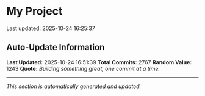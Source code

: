 # My Project


Last updated: 2025-10-24 16:25:37






















































































































































































































































































































































































































































































































































































































































































































































































































































































































































































































































































































































































































































































































































































































































































































































































































































































































































































































































































































































































































































































































































































































































































































































































































































































































































































































































































































































































































































































































































































































































































































































































































































































## Auto-Update Information

**Last Updated:** 2025-10-24 16:51:39
**Total Commits:** 2767
**Random Value:** 1243
**Quote:** _Building something great, one commit at a time._

---
_This section is automatically generated and updated._